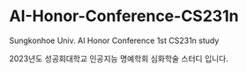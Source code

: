 # AI-Honor-Conference-CS231n
Sungkonhoe Univ. AI Honor Conference 1st CS231n study

2023년도 성공회대학교 인공지능 명예학회 심화학술 스터디 입니다.
